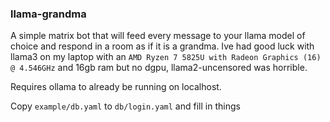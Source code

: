 ### llama-grandma

A simple matrix bot that will feed every message to your llama model of choice and respond in a room as if it is a grandma. Ive had good luck with llama3 on my laptop with an `AMD Ryzen 7 5825U with Radeon Graphics (16) @ 4.546GHz` and 16gb ram but no dgpu, llama2-uncensored was horrible. 

Requires ollama to already be running on localhost.

Copy `example/db.yaml` to `db/login.yaml` and fill in things